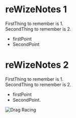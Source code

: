 # reWizeNotes 1

FirstThing to remember is 1.  
SecondThing to remember is 2.

- firstPoint
- SecondPoint


# reWizeNotes 2

FirstThing to remember is 1.  
SecondThing to remember is 2.

- firstPoint
- SecondPoint. 

![Drag Racing](Dragster.jpg)

